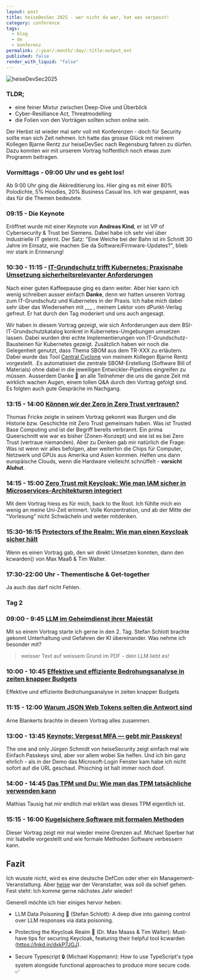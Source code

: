```yaml
---
layout: post
title: heiseDevSec 2025 - wer nicht da war, hat was verpasst!
category: conference
tags:
  - blog
  - de
  - konferenz
permalink: /:year/:month/:day/:title:output_ext
published: false
render_with_liquid: "false"
---
```

![heiseDevSec2025](assets/images/heisedevsec-logo.jpg)

### TLDR;
- eine feiner Mixtur zwischen Deep-Dive und Überblick
- Cyber-Resilliance Act, Threatmodelling
- die Folien von den Vorträgen sollten schon online sein.

Der Herbst ist wieder mal sehr voll mit Konferenzen - doch für Security sollte man sich Zeit nehmen. Ich hatte das grosse Glück mit meinem Kollegen Bjarne Rentz zur heiseDevSec nach Regensburg fahren zu dürfen. Dazu konnten wir mit unserem Vortrag hoffentlich noch etwas zum Programm beitragen.

### Vormittags - 09:00 Uhr und es geht los!
Ab 9:00 Uhr ging die Akkreditierung los. Hier ging es mit einer 80% Polodichte, 5% Hoodies, 20% Business Casual los. Ich war gespannt, was das für die Themen bedeutete.
### 09:15 - Die Keynote
Eröffnet wurde mit einer Keynote von **Andreas Kind**, er ist VP of Cybersecurity & Trust bei Siemens. Dabei habe ich sehr viel über Industrielle IT gelernt. Der Satz: "Eine Weiche bei der Bahn ist im Schnitt 30 Jahre im Einsatz, wie machen Sie da Software/Firmware-Updates?", blieb mir stark in Erinnerung!
### 10:30 - 11:15 - [IT-Grundschutz trifft Kubernetes: Praxisnahe Umsetzung sicherheitsrelevanter Anforderungen](https://www.heise-devsec.de/veranstaltung-83764-0-it-grundschutz-trifft-kubernetes-praxisnahe-umsetzung-sicherheitsrelevanter-anforderungen.html)
Nach einer guten Kaffeepause ging es dann weiter. Aber hier kann ich wenig schreiben ausser einfach **Danke**, denn wir hatten unseren Vortrag zum IT-Grundschutz und Kubernetes in der Praxis.
Ich habe mich dabei sehr über das Wiedersehen mit ___ , meinem Lektor vom dPunkt-Verlag gefreut. Er hat durch den Tag moderiert und uns auch angesagt. 

Wir haben in diesem Vortrag gezeigt, wie sich Anforderungen aus dem BSI-IT-Grundschutzkatalog konkret in Kubernetes-Umgebungen umsetzen lassen. Dabei wurden drei echte Implementierungen von IT-Grundschutz-Bausteinen für Kubernetes gezeigt. Zusätzlich haben wir noch die Gelegenheit genutzt, dass Thema SBOM aus dem TR-XXX zu erläutern. Dabei wurde das Tool [Central Cyclone](https://github.com/BjarneRentz/central-cyclone) von meinem Kollegen Bjarne Rentz vorgestellt. .Es automatisiert die zentrale SBOM-Erstellung (Software Bill of Materials) ohne dabei in die jeweiligen Entwickler-Pipelines eingreifen zu müssen. Ausserdem Danke 🙏 an alle Teilnehmer die uns die ganze Zeit mit wirklich wachen Augen, einem tollen Q&A durch den Vortrag gefolgt sind. Es folgten auch gute Gespräche im Nachgang.

### 13:15 - 14:00 [Können wir der Zero in Zero Trust vertrauen?](https://www.heise-devsec.de/veranstaltung-83498-0-koennen-wir-der-zero-in-zero-trust-vertrauen.html)
Thomas Fricke zeigte in seinem Vortrag gekonnt was Burgen und die Historie bzw. Geschichte mit Zero Trust gemeinsam haben. Was ist Trusted Base Computing und ist der Begriff bereits verbrannt. Ein prima Queerschnitt wie war es bisher (Zonen-Konzept) und wie ist es bei Zero Trust (vertraue niemanden). Aber zu Denken gab mir natürlich die Frage: Was ist wenn wir alles befolgen, aber weiterhin die Chips für Computer, Netzwerk und GPUs aus Amerika und Asien kommen. Helfen uns dann europäische Clouds, wenn die Hardware vielleicht schnüffelt - **vorsicht Aluhut**.
### 14:15 - 15:00 [Zero Trust mit Keycloak: Wie man IAM sicher in Microservices-Architekturen integriert](https://www.heise-devsec.de/veranstaltung-83533-0-zero-trust-mit-keycloak-wie-man-iam-sicher-in-microservices-architekturen-integriert.html)
Mit dem Vortrag hiess es für mich, back to the Root. Ich fühlte mich ein wenig an meine Uni-Zeit erinnert. Volle Konzentration, und ab der Mitte der "Vorlesung" nicht Schwächeln und weiter mitdenken.

### 15:30-16:15 [Protectors of the Realm: Wie man einen Keycloak sicher hält](https://www.heise-devsec.de/veranstaltung-83534-0-protectors-of-the-realm-wie-man-einen-keycloak-sicher-haelt.html)
Wenn es einen Vortrag gab, den wir direkt Umsetzen konnten, dann den kcwarden()  von Max Maaß & Tim Walter. 
### 17:30-22:00 Uhr - Thementische & Get-together
Ja auch das darf nicht Fehlen.
### Tag 2

### 09:00 - 9:45 [LLM im Geheimdienst ihrer Majestät](https://www.heise-devsec.de/veranstaltung-83543-0-llm-im-geheimdienst-ihrer-majestaet.html)
Mit so einem Vortrag starte ich gerne in den 2. Tag. Stefan Schlott brachte gekonnt Unterhaltung und Gefahren der KI übereinander. Was nehme ich besonder mit?
> weisser Text auf weissem Grund im PDF - dein LLM liebt es!

### 10:00 - 10:45 [Effektive und effiziente Bedrohungsanalyse in zeiten knapper Budgets](https://www.heise-devsec.de/veranstaltung-83781-0-effektive-und-effiziente-bedrohungsanalyse-in-zeiten-knapper-budgets.html)
Effektive und effiziente Bedrohungsanalyse in zeiten knapper Budgets
### 11:15 - 12:00 [Warum JSON Web Tokens selten die Antwort sind](https://www.heise-devsec.de/veranstaltung-83850-0-warum-json-web-tokens-selten-die-antwort-sind.html)
Arne Blankerts brachte in diesem Vortrag alles zusammen.
### 13:00 - 13:45 [Keynote: Vergesst MFA — gebt mir Passkeys!](https://www.heise-devsec.de/veranstaltung-85671-0-keynote-vergesst-mfa-%E2%80%94-gebt-mir-passkeys.html)
The one and only Jürgen Schmidt von heiseSecurity zeigt einfach mal wie Einfach Passkeys sind, aber vor allem wobei Sie helfen. Und ich bin ganz ehrlich - als in der Demo das Microsoft-Login Fenster kam habe ich nicht sofort auf die URL geschaut. Phisching ist halt immer noch doof.
### 14:00 - 14:45 [Das TPM und Du: Wie man das TPM tatsächliche verwenden kann](https://www.heise-devsec.de/veranstaltung-83755-0-das-tpm-und-du-wie-man-das-tpm-tatsaechliche-verwenden-kann.html)
Mathias Tausig hat mir endlich mal erklärt was dieses TPM eigentlich ist.

### 15:15 - 16:00 [Kugelsichere Software mit formalen Methoden](https://www.heise-devsec.de/veranstaltung-83802-0-kugelsichere-software-mit-formalen-methoden.html)
Dieser Vortrag zeigt mir mal wieder meine Grenzen auf. Michael Sperber hat mir Isabelle vorgestellt und wie formale Methoden Software verbessern kann. 
## Fazit
Ich wusste nicht, wird es eine deutsche DefCon oder eher ein Management-Veranstaltung. Aber [heise](https://www.heisedevsec.de) war der Veranstalter, was soll da schief gehen.
Fest steht: Ich komme gerne nächstes Jahr wieder!

  

Generell möchte ich hier einiges hervor heben:


- LLM Data Poisoning 🧪 (Stefan Schlott): A deep dive into gaining control over LLM responses via data poisoning.

- Protecting the Keycloak Realm 🔑 (Dr. Max Maass & Tim Walter): Must-have tips for securing Keycloak, featuring their helpful tool kcwarden (https://lnkd.in/dxkP7JGJ).

- Secure Typescript 🔒 (Michael Koppmann): How to use TypeScript's type system alongside functional approaches to produce more secure code. ✅
